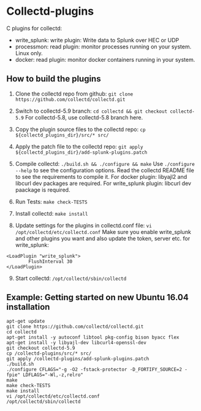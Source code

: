 # Collectd-plugins

C plugins for collectd:
* write_splunk: write plugin: Write data to Splunk over HEC or UDP
* processmon: read plugin: monitor processes running on your system. Linux only.
* docker: read plugin: monitor docker containers running in your system.

## How to build the plugins

1. Clone the collectd repo from github:
``` git clone https://github.com/collectd/collectd.git ```

2. Switch to collectd-5.9 branch:
``` cd collectd && git checkout collectd-5.9 ```
For collectd-5.8, use collectd-5.8 branch here.

3. Copy the plugin source files to the collectd repo:
``` cp ${collectd_plugins_dir}/src/* src/ ```

4. Apply the patch file to the collectd repo:
``` git apply ${collectd_plugins_dir}/add-splunk-plugins.patch ```

5. Compile collectd:
``` ./build.sh && ./configure && make ```
Use ``` ./configure --help ``` to see the configuration options.
Read the collectd README file to see the requirements to compile it.
For docker plugin: libyajl2 and libcurl dev packages are required.
For write_splunk plugin: libcurl dev paackage is required.

6. Run Tests:
``` make check-TESTS ```

7. Install collectd:
``` make install ```

8. Update settings for the plugins in collectd.conf file:
``` vi /opt/collectd/etc/collectd.conf ```
Make sure you enable write_splunk and other plugins you want and also update the token, server etc. for write_splunk:
```
<LoadPlugin "write_splunk">
        FlushInterval 30
</LoadPlugin>
```

9. Start collectd:
``` /opt/collectd/sbin/collectd ```

## Example: Getting started on new Ubuntu 16.04 installation

```
apt-get update
git clone https://github.com/collectd/collectd.git
cd collectd
apt-get install -y autoconf libtool pkg-config bison byacc flex
apt-get install -y libyajl-dev libcurl4-openssl-dev
git checkout collectd-5.9
cp /collectd-plugins/src/* src/
git apply /collectd-plugins/add-splunk-plugins.patch
./build.sh
./configure CFLAGS="-g -O2 -fstack-protector -D_FORTIFY_SOURCE=2 -fpie" LDFLAGS="-Wl,-z,relro"
make
make check-TESTS
make install
vi /opt/collectd/etc/collectd.conf
/opt/collectd/sbin/collectd
```
